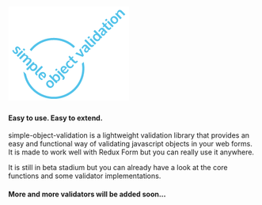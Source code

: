 # <img src="https://raw.githubusercontent.com/madcat23/simple-object-validation/master/logo/logo.png" width="244" alt="simple-object-validation">

#### Easy to use. Easy to extend.
simple-object-validation is a lightweight validation library that provides an easy and functional way of validating javascript objects in your web forms. It is made to work well with Redux Form but you can really use it anywhere.

It is still in beta stadium but you can already have a look at the core functions and some validator implementations.
#### More and more validators will be added soon...
